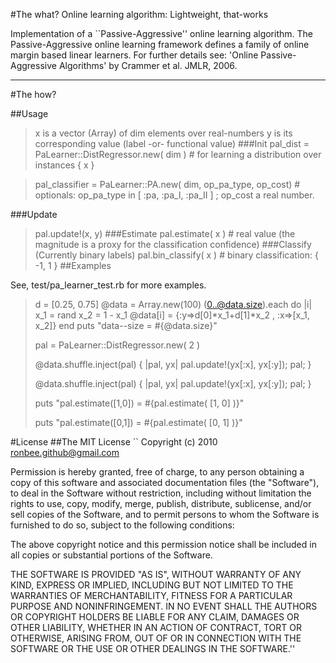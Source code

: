 #The what?
Online learning algorithm: Lightweight, that-works
 
Implementation of a ``Passive-Aggressive'' online learning algorithm. The Passive-Aggressive online learning framework defines a family of online margin based linear learners. For further details see: 'Online Passive-Aggressive Algorithms' by Crammer et al. JMLR, 2006.
- - - 
#The how?

##Usage
>x is a vector (Array) of dim elements over real-numbers
>y is its corresponding value (label -or- functional value)
###Init
> pal_dist = PaLearner::DistRegressor.new( dim ) # for learning a distribution over instances { x }

> pal_classifier = PaLearner::PA.new( dim, op_pa_type, op_cost) # optionals: op_pa_type in [ :pa, :pa_I, :pa_II ] ; op_cost a real number.

###Update
>pal.update!(x, y)
###Estimate
>pal.estimate( x ) # real value (the magnitude is a proxy for the classification confidence)
###Classify (Currently binary labels)
>pal.bin_classify( x )  # binary classification: { -1, 1 }
##Examples

See, test/pa_learner_test.rb for more examples.

>d = [0.25, 0.75]
>@data = Array.new(100)
>(0..@data.size).each do |i|
>  x_1 = rand
>  x_2 = 1 - x_1
>  @data[i] = {:y=>d[0]*x_1+d[1]*x_2 , :x=>[x_1, x_2]}
>end
>puts "data--size = #{@data.size}"
>
>pal = PaLearner::DistRegressor.new( 2 )
>
>@data.shuffle.inject(pal) { |pal, yx| pal.update!(yx[:x], yx[:y]); pal; }
>
>@data.shuffle.inject(pal) { |pal, yx| pal.update!(yx[:x], yx[:y]); pal; }
>
>puts "pal.estimate([1,0]) = #{pal.estimate( [1, 0] )}"
>
>puts "pal.estimate([0,1]) = #{pal.estimate( [0, 1] )}"

#License
##The MIT License
``
Copyright (c) 2010 ronbee.github@gmail.com

Permission is hereby granted, free of charge, to any person obtaining a copy of this software and associated documentation files (the "Software"), to deal in the Software without restriction, including without limitation the rights to use, copy, modify, merge, publish, distribute, sublicense, and/or sell copies of the Software, and to permit persons to whom the Software is furnished to do so, subject to the following conditions:

The above copyright notice and this permission notice shall be included in all copies or substantial portions of the Software.

THE SOFTWARE IS PROVIDED "AS IS", WITHOUT WARRANTY OF ANY KIND, EXPRESS OR IMPLIED, INCLUDING BUT NOT LIMITED TO THE WARRANTIES OF MERCHANTABILITY, FITNESS FOR A PARTICULAR PURPOSE AND NONINFRINGEMENT. IN NO EVENT SHALL THE AUTHORS OR COPYRIGHT HOLDERS BE LIABLE FOR ANY CLAIM, DAMAGES OR OTHER LIABILITY, WHETHER IN AN ACTION OF CONTRACT, TORT OR OTHERWISE, ARISING FROM, OUT OF OR IN CONNECTION WITH THE SOFTWARE OR THE USE OR OTHER DEALINGS IN THE SOFTWARE.''